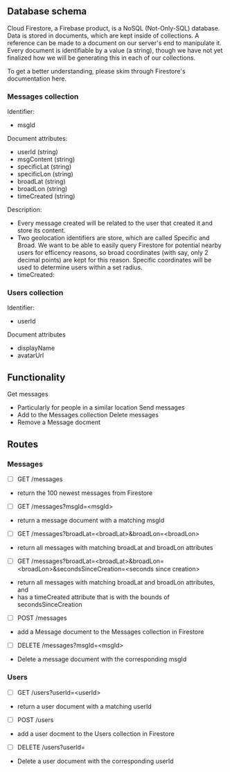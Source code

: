 ## Database schema
Cloud Firestore, a Firebase product, is a NoSQL (Not-Only-SQL) database. Data is stored in documents, which are kept inside of collections. A reference can be made to a document on our server's end to manipulate it. Every document is identifiable by a value (a string), though we have not yet finalized how we will be generating this in each of our collections.

To get a better understanding, please skim through Firestore's documentation here.

### Messages collection
Identifier:
* msgId

Document attributes:
* userId (string)
* msgContent (string)
* specificLat (string)
* specificLon (string)
* broadLat (string)
* broadLon (string)
* timeCreated (string)

Description:
* Every message created will be related to the user that created it and store its content.
* Two geolocation identifiers are store, which are called Specific and Broad. We want to be able to easily query Firestore for potential nearby users for efficency reasons, so broad coordinates (with say, only 2 decimal points) are kept for this reason. Specific coordinates will be used to determine users within a set radius.
* timeCreated:

### Users collection
Identifier:
* userId

Document attributes
* displayName
* avatarUrl


## Functionality

Get messages
* Particularly for people in a similar location
Send messages
* Add to the Messages collection
Delete messages
* Remove a Message docment

## Routes

### Messages

- [ ] GET /messages
* return the 100 newest messages from Firestore

- [ ] GET /messages?msgId=\<msgId\>
* return a message document with a matching msgId

- [ ] GET /messages?broadLat=\<broadLat\>&broadLon=\<broadLon\>
* return all messages with matching broadLat and broadLon attributes

- [ ] GET /messages?broadLat=\<broadLat\>&broadLon=\<broadLon\>&secondsSinceCreation=\<seconds since creation\>
* return all messages with matching broadLat and broadLon attributes, and
* has a timeCreated attribute that is with the bounds of secondsSinceCreation

- [ ] POST /messages
* add a Message document to the Messages collection in Firestore

- [ ] DELETE /messages?msgId=\<msgId\>
* Delete a message document with the corresponding msgId

### Users

- [ ] GET /users?userId=\<userId\>
* return a user document with a matching userId 

- [ ] POST /users
* add a user docment to the Users collection in Firestore

- [ ] DELETE /users?userId=<userId>
* Delete a user document with the corresponding userId 
